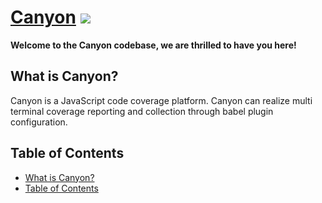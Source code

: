 # [Canyon](https://www.drone.io/) <img src="https://github.com/drone/brand/blob/master/screenshots/screenshot_build_success.png" style="max-width:100px;" />
**Welcome to the Canyon codebase, we are thrilled to have you here!**

## What is Canyon?
Canyon is a JavaScript code coverage platform. 
Canyon can realize multi terminal coverage reporting and collection through babel plugin configuration.

## Table of Contents

- [What is Canyon?](#what-is-canyon)
- [Table of Contents](#table-of-contents)
